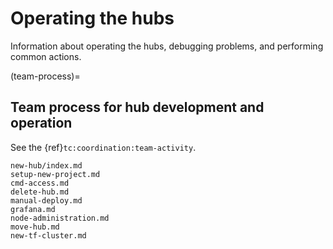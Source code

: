 # Operating the hubs

Information about operating the hubs, debugging problems, and performing common actions.

(team-process)=
## Team process for hub development and operation

See the {ref}`tc:coordination:team-activity`.

```{toctree}
new-hub/index.md
setup-new-project.md
cmd-access.md
delete-hub.md
manual-deploy.md
grafana.md
node-administration.md
move-hub.md
new-tf-cluster.md
```

